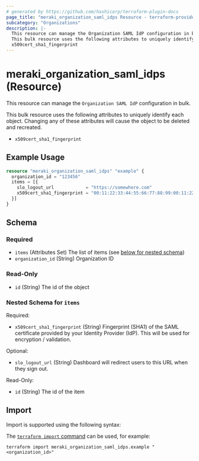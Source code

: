 ```yaml
---
# generated by https://github.com/hashicorp/terraform-plugin-docs
page_title: "meraki_organization_saml_idps Resource - terraform-provider-meraki"
subcategory: "Organizations"
description: |-
  This resource can manage the Organization SAML IdP configuration in bulk.
  This bulk resource uses the following attributes to uniquely identify each object. Changing any of these attributes will cause the object to be deleted and recreated.
  x509cert_sha1_fingerprint
---
```


# meraki_organization_saml_idps (Resource)

This resource can manage the `Organization SAML IdP` configuration in bulk.

This bulk resource uses the following attributes to uniquely identify each object. Changing any of these attributes will cause the object to be deleted and recreated.

- `x509cert_sha1_fingerprint`

## Example Usage

```terraform
resource "meraki_organization_saml_idps" "example" {
  organization_id = "123456"
  items = [{
    slo_logout_url            = "https://somewhere.com"
    x509cert_sha1_fingerprint = "00:11:22:33:44:55:66:77:88:99:00:11:22:33:44:55:66:77:88:AA"
  }]
}
```

<!-- schema generated by tfplugindocs -->
## Schema

### Required

- `items` (Attributes Set) The list of items (see [below for nested schema](#nestedatt--items))
- `organization_id` (String) Organization ID

### Read-Only

- `id` (String) The id of the object

<a id="nestedatt--items"></a>
### Nested Schema for `items`

Required:

- `x509cert_sha1_fingerprint` (String) Fingerprint (SHA1) of the SAML certificate provided by your Identity Provider (IdP). This will be used for encryption / validation.

Optional:

- `slo_logout_url` (String) Dashboard will redirect users to this URL when they sign out.

Read-Only:

- `id` (String) The id of the item

## Import

Import is supported using the following syntax:

The [`terraform import` command](https://developer.hashicorp.com/terraform/cli/commands/import) can be used, for example:

```shell
terraform import meraki_organization_saml_idps.example "<organization_id>"
```

